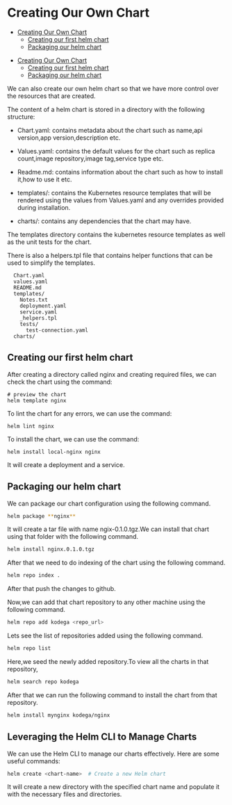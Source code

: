 # Creating Our Own Chart

<!--toc:start-->

- [Creating Our Own Chart](#creating-our-own-chart)
  - [Creating our first helm chart](#creating-our-first-helm-chart)
  - [Packaging our helm chart](#packaging-our-helm-chart)
  <!--toc:end-->

<!--toc:start-->

- [Creating Our Own Chart](#creating-our-own-chart)
  - [Creating our first helm chart](#creating-our-first-helm-chart)
  - [Packaging our helm chart](#packaging-our-helm-chart)

We can also create our own helm chart so that we have more control over the resources
that are created.

The content of a helm chart is stored in a directory with the following structure:

- Chart.yaml: contains metadata about the chart such as name,api version,app version,description
  etc.

- Values.yaml: contains the default values for the chart such as replica count,image
  repository,image tag,service type etc.

- Readme.md: contains information about the chart such as how to install it,how to
  use it etc.

- templates/: contains the Kubernetes resource templates that will be rendered using
  the values from Values.yaml and any overrides provided during installation.

- charts/: contains any dependencies that the chart may have.

The templates directory contains the kubernetes resource templates as well as
the unit tests for the chart.

There is also a helpers.tpl file that contains helper functions that can be used
to simplify the templates.

```mychart/
  Chart.yaml
  values.yaml
  README.md
  templates/
    Notes.txt
    deployment.yaml
    service.yaml
    _helpers.tpl
    tests/
      test-connection.yaml
  charts/
```

## Creating our first helm chart

After creating a directory called nginx and creating required files, we can check
the chart using the command:

```shell
# preview the chart
helm template nginx
```

To lint the chart for any errors, we can use the command:

```shell
helm lint nginx
```

To install the chart, we can use the command:

```shell
helm install local-nginx nginx
```

It will create a deployment and a service.

## Packaging our helm chart

We can package our chart configuration using the following command.

```bash
helm package **nginx**
```

It will create a tar file with name ngix-0.1.0.tgz.We can install
that chart using that folder with the following command.

```bash
helm install nginx.0.1.0.tgz
```

After that we need to do indexing of the chart using the following command.

```bash
helm repo index .
```

After that push the changes to github.

Now,we can add that chart repository to any other machine using the following command.

```bash
helm repo add kodega <repo_url>
```

Lets see the list of repositories added using the following command.

```bash
helm repo list
```

Here,we seed the newly added repository.To view all the charts in that repository,

```bash
helm search repo kodega
```

After that we can run the following command to install the chart from that repository.

```bash
helm install mynginx kodega/nginx
```

## Leveraging the Helm CLI to Manage Charts

We can use the Helm CLI to manage our charts effectively. Here are some useful commands:

```bash
helm create <chart-name>  # Create a new Helm chart
```

It will create a new directory with the specified chart name and populate it with
the necessary files and directories.
